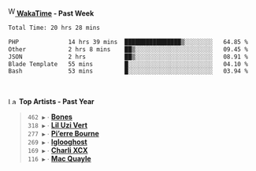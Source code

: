 <img src="https://github.com/dxnter/dxnter/assets/17434202/67b21fa4-d36d-46f9-9dec-f23d976b00ef" alt="WakaTime Logo" width="14" height="18"/><a href="https://wakatime.com/@dxnter" target="_blank"><strong> WakaTime</strong></a><strong> - Past Week</strong>

<!--START_SECTION:waka-->

```txt
Total Time: 20 hrs 28 mins

PHP              14 hrs 39 mins  ████████████████▒░░░░░░░░   64.85 %
Other            2 hrs 8 mins    ██▒░░░░░░░░░░░░░░░░░░░░░░   09.45 %
JSON             2 hrs           ██▒░░░░░░░░░░░░░░░░░░░░░░   08.91 %
Blade Template   55 mins         █░░░░░░░░░░░░░░░░░░░░░░░░   04.10 %
Bash             53 mins         █░░░░░░░░░░░░░░░░░░░░░░░░   03.94 %
```

<!--END_SECTION:waka-->

<br/>

<!--START_LASTFM_ARTISTS:{"period": "12month", "rows": 6}-->
<a href="https://last.fm" target="_blank"><img src="https://user-images.githubusercontent.com/17434202/215290617-e793598d-d7c9-428f-9975-156db1ba89cc.svg" alt="Last.fm Logo" width="18" height="13"/></a> **Top Artists - Past Year**

> `462 ▶️` ∙ **[Bones](https://www.last.fm/music/Bones)**<br/>
> `318 ▶️` ∙ **[Lil Uzi Vert](https://www.last.fm/music/Lil+Uzi+Vert)**<br/>
> `277 ▶️` ∙ **[Pi’erre Bourne](https://www.last.fm/music/Pi%E2%80%99erre+Bourne)**<br/>
> `269 ▶️` ∙ **[Iglooghost](https://www.last.fm/music/Iglooghost)**<br/>
> `169 ▶️` ∙ **[Charli XCX](https://www.last.fm/music/Charli+XCX)**<br/>
> `116 ▶️` ∙ **[Mac Quayle](https://www.last.fm/music/Mac+Quayle)**<br/>
<!--END_LASTFM_ARTISTS-->
